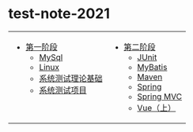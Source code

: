 # test-note-2021



<table>
<tr>
<td valign="top">

* [第一阶段](/part-1/index.html)
    * [MySql](/part-1/MySql/index.html)
    * [Linux](/part-1/Linux/index.html)
    * [系统测试理论基础](/part-1/test/index.html)
	* [系统测试项目](/part-1/test-demo/index.html)

</td>
<td valign="top">

* [第二阶段](/part-2/index.html)
    * [JUnit](/part-2/JUnit/index.html)
    * [MyBatis](/part-2/mybatis/index.html)
    * [Maven](/part-2/maven/index.html)
    * [Spring](/part-2/Spring/index.html)
    * [Spring MVC](/part-2/SpringMVC/index.html)
    * [Vue（上）](/part-2/vue.js/index.html)

</td>


</table>

